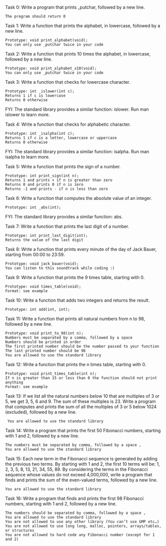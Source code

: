 Task 0: Write a program that prints _putchar, followed by a new line.

    The program should return 0

Task 1: Write a function that prints the alphabet, in lowercase, followed by a new line.

    Prototype: void print_alphabet(void);
    You can only use _putchar twice in your code
Task 2: Write a function that prints 10 times the alphabet, in lowercase, followed by a new line.

    Prototype: void print_alphabet_x10(void);
    You can only use _putchar twice in your code

Task 3: Write a function that checks for lowercase character.

    Prototype: int _islower(int c);
    Returns 1 if c is lowercase
    Returns 0 otherwise

FYI: The standard library provides a similar function: islower. Run man islower to learn more.

Task 4: Write a function that checks for alphabetic character.

    Prototype: int _isalpha(int c);
    Returns 1 if c is a letter, lowercase or uppercase
    Returns 0 otherwise

FYI: The standard library provides a similar function: isalpha. Run man isalpha to learn more.

Task 5: Write a function that prints the sign of a number.

    Prototype: int print_sign(int n);
    Returns 1 and prints + if n is greater than zero
    Returns 0 and prints 0 if n is zero
    Returns -1 and prints - if n is less than zero

Task 6: Write a function that computes the absolute value of an integer.

    Prototype: int _abs(int);

FYI: The standard library provides a similar function: abs.

Task 7: Write a function that prints the last digit of a number.

    Prototype: int print_last_digit(int);
    Returns the value of the last digit

Task 8: Write a function that prints every minute of the day of Jack Bauer, starting from 00:00 to 23:59.

    Prototype: void jack_bauer(void);
    You can listen to this soundtrack while coding :)

Task 9: Write a function that prints the 9 times table, starting with 0.

    Prototype: void times_table(void);
    Format: see example

Task 10: Write a function that adds two integers and returns the result.

    Prototype: int add(int, int);


Task 11: Write a function that prints all natural numbers from n to 98, followed by a new line.

    Prototype: void print_to_98(int n);
    Numbers must be separated by a comma, followed by a space
    Numbers should be printed in order
    The first printed number should be the number passed to your function
    The last printed number should be 98
    You are allowed to use the standard library

Task 12: Write a function that prints the n times table, starting with 0.

    Prototype: void print_times_table(int n);
    If n is greater than 15 or less than 0 the function should not print anything
    Format: see example


Task 13: If we list all the natural numbers below 10 that are multiples of 3 or 5, we get 3, 5, 6 and 9. 
	The sum of these multiples is 23. Write a program that computes and prints the sum of all the multiples of 3 or 5 below 1024 (excluded), followed by a new line.

   	 You are allowed to use the standard library

Task 14: Write a program that prints the first 50 Fibonacci numbers, starting with 1 and 2, followed by a new line.

    The numbers must be separated by comma, followed by a space , 
    You are allowed to use the standard library

Task 15: Each new term in the Fibonacci sequence is generated by adding the previous two terms. By starting with 1 and 2, the first 10 terms will be: 1, 2, 3, 5, 8, 13, 21, 34, 55, 89. By considering the terms in the Fibonacci sequence whose values do not exceed 4,000,000, write a program that finds and prints the sum of the even-valued terms, followed by a new line.

    You are allowed to use the standard library


Task 16: Write a program that finds and prints the first 98 Fibonacci numbers, starting with 1 and 2, followed by a new line.

    The numbers should be separated by comma, followed by a space ,
    You are allowed to use the standard library
    You are not allowed to use any other library (You can’t use GMP etc…)
    You are not allowed to use long long, malloc, pointers, arrays/tables, or structures
    You are not allowed to hard code any Fibonacci number (except for 1 and 2)



